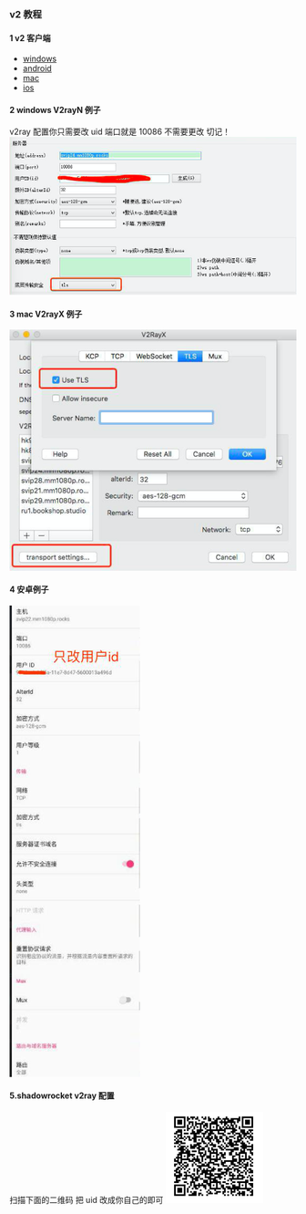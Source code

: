 ### v2 教程
#### 1 v2 客户端
- [windows](https://github.com/2dust/v2rayN/releases)
- [android](https://play.google.com/store/apps/details?id=com.github.dawndiy.bifrostv)
- [mac](https://github.com/Cenmrev/V2RayX)
- [ios](https://itunes.apple.com/us/app/kitsunebi/id1275446921?mt=8)

#### 2 windows V2rayN 例子
v2ray 配置你只需要改 uid 端口就是 10086 不需要更改 切记！
![](../img/win.png)

#### 3 mac V2rayX 例子 
![](../img/mac.png)

#### 4 安卓例子
![](../img/and.png)

#### 5.shadowrocket v2ray 配置
扫描下面的二维码 把 uid 改成你自己的即可
![](img/rocket-v2.png)
